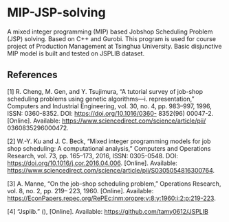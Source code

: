 # MIP-JSP-solving
A mixed integer programming (MIP) based Jobshop Scheduling Problem (JSP) solving. Based on C++ and Gurobi.
This program is used for course project of Production Management at Tsinghua University.
Basic disjunctive MIP model is built and tested on JSPLIB dataset.

## References
[1] R. Cheng, M. Gen, and Y. Tsujimura, “A tutorial survey of job-shop scheduling problems using
genetic algorithms—i. representation,” Computers and Industrial Engineering, vol. 30, no. 4,
pp. 983–997, 1996, ISSN: 0360-8352. DOI: https://doi.org/10.1016/0360- 8352(96)
00047-2. [Online]. Available: https://www.sciencedirect.com/science/article/pii/
0360835296000472.

[2] W.-Y. Ku and J. C. Beck, “Mixed integer programming models for job shop scheduling: A computational analysis,” Computers and Operations Research, vol. 73, pp. 165–173, 2016, ISSN:
0305-0548. DOI: https://doi.org/10.1016/j.cor.2016.04.006. [Online]. Available:
https://www.sciencedirect.com/science/article/pii/S0305054816300764.

[3] A. Manne, “On the job-shop scheduling problem,” Operations Research, vol. 8, no. 2, pp. 219–
223, 1960. [Online]. Available: https://EconPapers.repec.org/RePEc:inm:oropre:v:8:y:1960:i:2:p:219-223.

[4] “Jsplib.” (), [Online]. Available: https://github.com/tamy0612/JSPLIB
